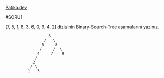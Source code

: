 [Patika.dev](https://www.patika.dev/tr)

#SORU1

[7, 5, 1, 8, 3, 6, 0, 9, 4, 2] dizisinin Binary-Search-Tree aşamalarını yazınız.


                       6
                     /   \
                    5     8
                   /     /  \
                  4     7    9     
                 /
                2
               / \
              1   3